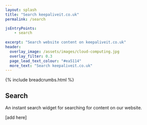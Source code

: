```yaml
---
layout: splash
title: "Search keepaliveit.co.uk"
permalink: /search

jsEntryPoints:
    - search
    
excerpt: "Search website content on keepaliveit.co.uk"
header:
  overlay_image: /assets/images/cloud-computing.jpg
  overlay_filter: 0.3 
  page_lead_text_colour: "#ea5114"
  more_text: "Search keepaliveit.co.uk"
---
```


{% include breadcrumbs.html %}

## Search
An instant search widget for searching for content on our website.

[add here]
